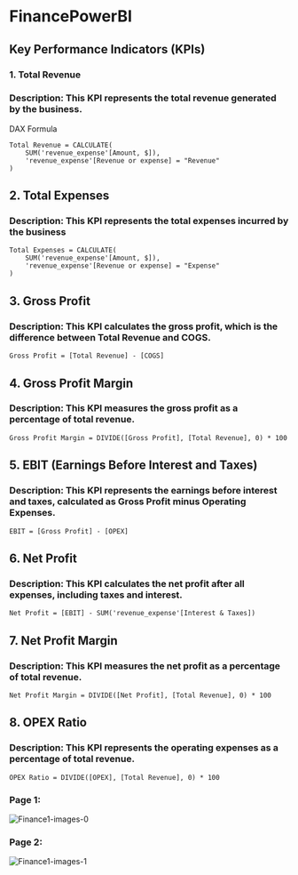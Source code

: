 # FinancePowerBI

## Key Performance Indicators (KPIs)
### 1. Total Revenue
### Description: This KPI represents the total revenue generated by the business.
DAX Formula
```
Total Revenue = CALCULATE(
    SUM('revenue_expense'[Amount, $]),
    'revenue_expense'[Revenue or expense] = "Revenue"
)
```
## 2. Total Expenses
### Description: This KPI represents the total expenses incurred by the business
```
Total Expenses = CALCULATE(
    SUM('revenue_expense'[Amount, $]),
    'revenue_expense'[Revenue or expense] = "Expense"
)
```
## 3. Gross Profit
### Description: This KPI calculates the gross profit, which is the difference between Total Revenue and COGS.
```
Gross Profit = [Total Revenue] - [COGS]
```
## 4. Gross Profit Margin
### Description: This KPI measures the gross profit as a percentage of total revenue.
```
Gross Profit Margin = DIVIDE([Gross Profit], [Total Revenue], 0) * 100
```
## 5. EBIT (Earnings Before Interest and Taxes)
### Description: This KPI represents the earnings before interest and taxes, calculated as Gross Profit minus Operating Expenses.
```
EBIT = [Gross Profit] - [OPEX]
```
## 6. Net Profit
### Description: This KPI calculates the net profit after all expenses, including taxes and interest.
```
Net Profit = [EBIT] - SUM('revenue_expense'[Interest & Taxes])
```
## 7. Net Profit Margin
### Description: This KPI measures the net profit as a percentage of total revenue.
```
Net Profit Margin = DIVIDE([Net Profit], [Total Revenue], 0) * 100
```
## 8. OPEX Ratio
### Description: This KPI represents the operating expenses as a percentage of total revenue.
```
OPEX Ratio = DIVIDE([OPEX], [Total Revenue], 0) * 100
```
### Page 1:
![Finance1-images-0](https://github.com/user-attachments/assets/e6073e8f-7e22-4d48-8dc7-294e7f5d97ef)
### Page 2:
![Finance1-images-1](https://github.com/user-attachments/assets/c8bd239d-3cad-4ada-946c-a1cabc353ba9)


